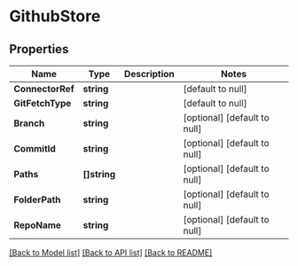 # GithubStore

## Properties
Name | Type | Description | Notes
------------ | ------------- | ------------- | -------------
**ConnectorRef** | **string** |  | [default to null]
**GitFetchType** | **string** |  | [default to null]
**Branch** | **string** |  | [optional] [default to null]
**CommitId** | **string** |  | [optional] [default to null]
**Paths** | **[]string** |  | [optional] [default to null]
**FolderPath** | **string** |  | [optional] [default to null]
**RepoName** | **string** |  | [optional] [default to null]

[[Back to Model list]](../README.md#documentation-for-models) [[Back to API list]](../README.md#documentation-for-api-endpoints) [[Back to README]](../README.md)


